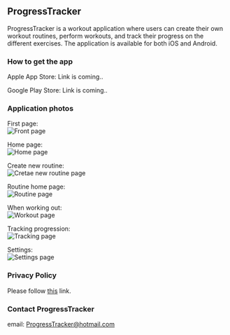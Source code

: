 ## ProgressTracker

ProgressTracker is a workout application where users can create their own workout routines, perform workouts, and track their progress on the different exercises. 
The application is available for both iOS and Android. 

### How to get the app

Apple App Store: Link is coming..

Google Play Store: Link is coming..

### Application photos

First page:   
![Front page](https://raw.githubusercontent.com/wrt95/ProgressTracker/gh-pages/assets/frontpage.png "Start page")

Home page:   
![Home page](https://raw.githubusercontent.com/wrt95/ProgressTracker/gh-pages/assets/homepage.png "Home page")

Create new routine:   
![Cretae new routine page](https://raw.githubusercontent.com/wrt95/ProgressTracker/gh-pages/assets/newroutine.png "Create new routine page")

Routine home page:   
![Routine page](https://raw.githubusercontent.com/wrt95/ProgressTracker/gh-pages/assets/routine.png "Routine home page")

When working out:   
![Workout page](https://raw.githubusercontent.com/wrt95/ProgressTracker/gh-pages/assets/workout.png "Workout page")

Tracking progression:   
![Tracking page](https://raw.githubusercontent.com/wrt95/ProgressTracker/gh-pages/assets/tracking.png "Tracking page")

Settings:   
![Settings page](https://raw.githubusercontent.com/wrt95/ProgressTracker/gh-pages/assets/settings.png "Settings page")

### Privacy Policy

Please follow [this](https://wrt95.github.io/ProgressTracker/privacy-policy/) link. 

### Contact ProgressTracker

email: ProgressTracker@hotmail.com
